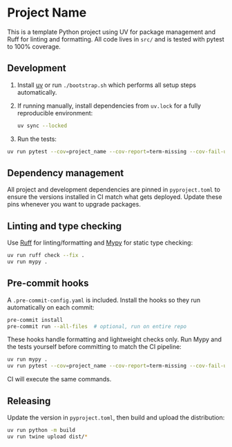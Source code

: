 # Project Name

This is a template Python project using UV for package management and Ruff for
linting and formatting. All code lives in `src/` and is tested with pytest to
100% coverage.

## Development

1. Install [uv](https://github.com/astral-sh/uv) or run `./bootstrap.sh` which
   performs all setup steps automatically.
2. If running manually, install dependencies from `uv.lock` for a fully
   reproducible environment:

   ```bash
   uv sync --locked
   ```

3. Run the tests:

```bash
uv run pytest --cov=project_name --cov-report=term-missing --cov-fail-under=100
```

## Dependency management

All project and development dependencies are pinned in `pyproject.toml` to
ensure the versions installed in CI match what gets deployed. Update these pins
whenever you want to upgrade packages.

## Linting and type checking

Use [Ruff](https://github.com/astral-sh/ruff) for linting/formatting and
[Mypy](https://mypy-lang.org/) for static type checking:

```bash
uv run ruff check --fix .
uv run mypy .
```

## Pre-commit hooks

A `.pre-commit-config.yaml` is included. Install the hooks so they run
automatically on each commit:

```bash
pre-commit install
pre-commit run --all-files  # optional, run on entire repo
```

These hooks handle formatting and lightweight checks only. Run Mypy and the
tests yourself before committing to match the CI pipeline:

```bash
uv run mypy .
uv run pytest --cov=project_name --cov-report=term-missing --cov-fail-under=100
```
CI will execute the same commands.

## Releasing

Update the version in `pyproject.toml`, then build and upload the distribution:

```bash
uv run python -m build
uv run twine upload dist/*
```
